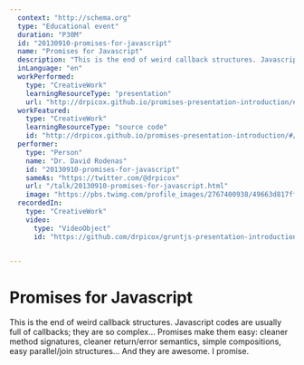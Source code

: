 ```yaml
---
  context: "http://schema.org"
  type: "Educational event"
  duration: "P30M"
  id: "20130910-promises-for-javascript"
  name: "Promises for Javascript"
  description: "This is the end of weird callback structures. Javascript codes are usually full of callbacks; they are so complex... Promises make them easy: cleaner method signatures, cleaner return/error semantics, simple compositions, easy parallel/join structures... And they are awesome. I promise."
  inLanguage: "en"
  workPerformed: 
    type: "CreativeWork"
    learningResourceType: "presentation"
    url: "http://drpicox.github.io/promises-presentation-introduction/#/"
  workFeatured: 
    type: "CreativeWork"
    learningResourceType: "source code"
    id: "http://drpicox.github.io/promises-presentation-introduction/#/"
  performer: 
    type: "Person"
    name: "Dr. David Rodenas"
    id: "20130910-promises-for-javascript"
    sameAs: "https://twitter.com/@drpicox"
    url: "/talk/20130910-promises-for-javascript.html"
    image: "https://pbs.twimg.com/profile_images/2767400938/49663d817fffad1f539c983b203b3067.jpeg"
  recordedIn: 
    type: "CreativeWork"
    video: 
      type: "VideoObject"
      id: "https://github.com/drpicox/gruntjs-presentation-introduction"


---
```

# Promises for Javascript

This is the end of weird callback structures. Javascript codes are usually full of callbacks; they are so complex... Promises make them easy: cleaner method signatures, cleaner return/error semantics, simple compositions, easy parallel/join structures... And they are awesome. I promise.